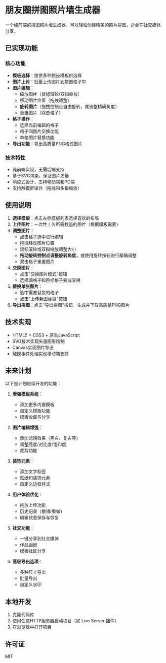 # 朋友圈拼图照片墙生成器

一个纯前端的拼图照片墙生成器，可以轻松创建精美的照片拼图，适合在社交媒体分享。

## 已实现功能

### 核心功能
- **模板选择**：提供多种预设模板供选择
- **图片上传**：批量上传图片到拼图格子中
- **图片编辑**：
  - 缩放图片（鼠标滚轮/双指缩放）
  - 移动图片位置（拖拽调整）
  - **旋转图片**（拖拽控制点自由旋转，或调整精确角度）
  - 重置图片（双击格子）
- **格子操作**：
  - 选择当前编辑的格子
  - 格子间图片交换功能
  - 单格图片替换功能
- **导出功能**：导出高质量PNG格式图片

### 技术特性
- 纯前端实现，无需后端支持
- 基于SVG渲染，保证图片质量
- 响应式设计，支持移动端和PC端
- 支持触摸屏操作（拖拽和多指缩放）

## 使用说明

1. **选择模板**：点击左侧模板列表选择喜欢的布局
2. **上传图片**：一次性上传所需数量的图片（根据模板需要）
3. **调整图片**：
   - 点击格子选中进行编辑
   - 拖拽移动图片位置
   - 鼠标滚轮或双指缩放调整大小
   - **拖动旋转控制点调整旋转角度**，或使用旋转按钮进行精确调整
   - 双击格子重置图片
4. **交换图片**：
   - 点击"交换图片模式"按钮
   - 选择源格子和目标格子完成交换
5. **替换单张图片**：
   - 选中需要替换的格子
   - 点击"上传新图替换"按钮
6. **导出拼图**：点击"导出拼图"按钮，生成并下载高质量PNG图片

## 技术实现

- HTML5 + CSS3 + 原生JavaScript
- SVG技术实现矢量图形绘制
- Canvas实现图片导出
- 触摸事件处理实现移动端支持

## 未来计划

以下是计划继续开发的功能：

1. **增强模板系统**：
   - 添加更多内置模板
   - 自定义模板功能
   - 模板收藏与分享

2. **图片编辑增强**：
   - 添加滤镜效果（黑白、复古等）
   - 调整亮度/对比度/饱和度
   - 裁剪功能

3. **装饰元素**：
   - 添加文字标签
   - 贴纸和装饰元素
   - 自定义边框样式

4. **用户体验优化**：
   - 拖放上传功能
   - 历史记录（撤销/重做）
   - 编辑状态保存与恢复

5. **社交功能**：
   - 一键分享到社交媒体
   - 作品画廊
   - 模板社区分享

6. **高级导出选项**：
   - 多种尺寸导出
   - 批量导出
   - 自定义水印

## 本地开发

1. 克隆代码库
2. 使用任意HTTP服务器启动项目（如 Live Server 插件）
3. 在浏览器中打开项目

## 许可证

MIT 